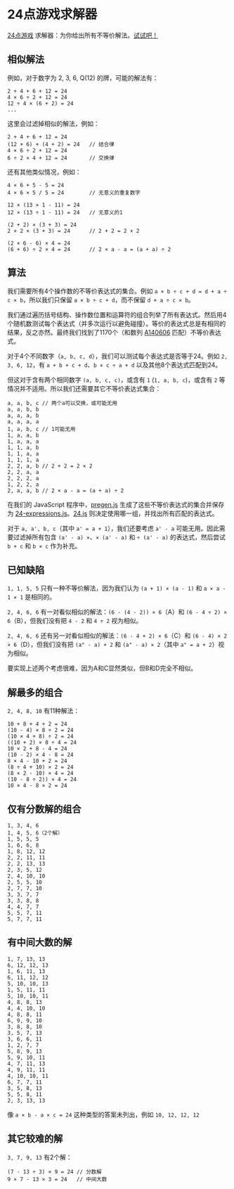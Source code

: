 # 24点游戏求解器
[24点游戏](https://en.wikipedia.org/wiki/24_Game) 求解器：为你给出所有不等价解法。[试试吧！](http://ns1.xqbase.com:8080/24.html)

## 相似解法
例如，对于数字为 2, 3, 6, Q(12) 的牌，可能的解法有：

    2 + 4 + 6 + 12 = 24
    4 × 6 ÷ 2 + 12 = 24
    12 ÷ 4 × (6 + 2) = 24
    ...

这里会过滤掉相似的解法，例如：

    2 + 4 + 6 + 12 = 24
    (12 + 6) + (4 + 2) = 24   // 结合律
    4 × 6 ÷ 2 + 12 = 24
    6 ÷ 2 × 4 + 12 = 24       // 交换律

还有其他类似情况，例如：

    4 × 6 + 5 - 5 = 24
    4 × 6 × 5 / 5 = 24        // 无意义的重复数字

    12 × (13 × 1 - 11) = 24
    12 × (13 ÷ 1 - 11) = 24   // 无意义的1

    (2 + 2) × (3 + 3) = 24
    2 × 2 × (3 + 3) = 24      // 2 + 2 = 2 × 2

    (2 × 6 - 6) × 4 = 24
    (6 + 6) ÷ 2 × 4 = 24      // 2 × a - a = (a + a) ÷ 2

## 算法
我们需要所有4个操作数的不等价表达式的集合。例如 `a × b ÷ c + d = d + a ÷ c × b`，所以我们只保留 `a × b ÷ c + d`，而不保留 `d + a ÷ c × b`。

我们通过遍历括号结构、操作数位置和运算符的组合列举了所有表达式。然后用4个随机数测试每个表达式（并多次运行以避免碰撞）。等价的表达式总是有相同的结果，反之亦然。最终我们找到了1170个（和数列 [A140606](http://oeis.org/A140606) 匹配）不等价表达式。

对于4个不同数字（`a, b, c, d`），我们可以测试每个表达式是否等于24。例如 `2, 3, 6, 12`，有 `a + b + c + d`、`b × c ÷ a + d` 以及其他8个表达式匹配到24。

但这对于含有两个相同数字 `(a, b, c, c)`，或含有 `1` (`1, a, b, c`)，或含有 `2` 等情况并不适用。所以我们还需要其它不等价表达式集合：

    a, a, b, c // 两个a可以交换，或可能无用
    a, a, b, b
    a, a, a, b
    a, a, a, a
    1, a, b, c // 1可能无用
    1, a, a, b
    1, a, a, a
    1, 1, a, b
    1, 1, a, a
    1, 1, 1, a
    2, 2, a, b // 2 + 2 = 2 × 2
    2, 2, a, a
    2, 2, 2, a
    1, 2, 2, a
    2, a, a, b // 2 × a - a = (a + a) ÷ 2

在我们的 JavaScript 程序中，[pregen.js](https://github.com/auntyellow/24/blob/master/pregen.js) 生成了这些不等价表达式的集合并保存为 [24-expressions.js](https://github.com/auntyellow/24/blob/master/24-expressions.js)。[24.js](https://github.com/auntyellow/24/blob/master/24.js) 则决定使用哪一组，并找出所有匹配的表达式。

对于 `a, a', b, c`（其中 `a' = a + 1`），我们还要考虑 `a' - a` 可能无用。因此需要过滤掉所有包含 `(a' - a) ×`、`× (a' - a)` 和 `÷ (a' - a)` 的表达式，然后尝试 `b + c` 和 `b × c` 作为补充。

## 已知缺陷

`1, 1, 5, 5` 只有一种不等价解法，因为我们认为 `(a + 1) × (a - 1)` 和 `a × a - 1 × 1` 是相同的。

`2, 4, 6, 6` 有一对看似相似的解法：`(6 - (4 - 2)) × 6`（A）和 `(6 - 4 ÷ 2) × 6`（B），但我们没有把 `4 - 2` 和 `4 ÷ 2` 视为相似。

`2, 4, 6, 6` 还有另一对看似相似的解法：`(6 - 4 + 2) × 6`（C）和 `(6 - 4) × 2 × 6`（D），但我们没有把 `(a" - a) + 2` 和 `(a" - a) × 2`（其中 `a" = a + 2`）视为相似。

要实现上述两个考虑很难，因为A和C显然类似，但B和D完全不相似。

## 解最多的组合
`2, 4, 8, 10` 有11种解法：

    10 + 8 + 4 + 2 = 24
    (10 - 4) × 8 ÷ 2 = 24
    (10 × 4 + 8) ÷ 2 = 24
    ((10 + 2) × 8 ÷ 4 = 24
    10 × 2 + 8 - 4 = 24
    (10 - 2) × 4 - 8 = 24
    8 × 4 - 10 + 2 = 24
    (8 ÷ 4 + 10) × 2 = 24
    (8 × 2 - 10) × 4 = 24
    (10 - 8 ÷ 2)) × 4 = 24
    10 × 4 - 8 × 2 = 24

## 仅有分数解的组合

    1, 3, 4, 6
    1, 4, 5, 6（2个解）
    1, 5, 5, 5
    1, 6, 6, 8
    1, 8, 12, 12
    2, 2, 11, 11
    2, 2, 13, 13
    2, 3, 5, 12
    2, 4, 10, 10
    2, 5, 5, 10
    2, 7, 7, 10
    3, 3, 7, 7
    3, 3, 8, 8
    4, 4, 7, 7
    5, 5, 7, 11
    5, 7, 7, 11

## 有中间大数的解

    1, 7, 13, 13
    6, 12, 12, 13
    1, 6, 11, 13
    6, 11, 12, 12
    5, 10, 10, 13
    1, 5, 11, 11
    5, 10, 10, 11
    4, 8, 8, 13
    4, 4, 10, 10
    4, 8, 8, 11
    6, 9, 9, 10
    3, 8, 8, 10
    3, 5, 7, 13
    3, 6, 6, 11
    1, 2, 7, 7
    5, 8, 9, 13
    5, 9, 10, 11
    4, 7, 11, 13
    4, 9, 11, 11
    4, 10, 10, 11
    6, 7, 7, 11
    3, 5, 8, 13
    5, 5, 8, 11
    2, 3, 13, 13

像 `a × b - a × c = 24` 这种类型的答案未列出，例如 `10, 12, 12, 12`

## 其它较难的解

`3, 7, 9, 13` 有2个解：

    (7 - 13 ÷ 3) × 9 = 24 // 分数解
    9 × 7 - 13 × 3 = 24   // 中间大数